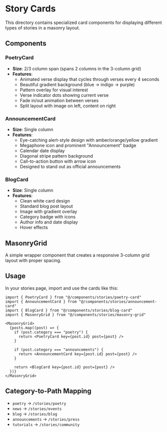 # Story Cards

This directory contains specialized card components for displaying different types of stories in a masonry layout.

## Components

### PoetryCard
- **Size**: 2/3 column span (spans 2 columns in the 3-column grid)
- **Features**:
  - Animated verse display that cycles through verses every 4 seconds
  - Beautiful gradient background (blue → indigo → purple)
  - Pattern overlay for visual interest
  - Verse indicator dots showing current verse
  - Fade in/out animation between verses
  - Split layout with image on left, content on right

### AnnouncementCard
- **Size**: Single column
- **Features**:
  - Eye-catching alert-style design with amber/orange/yellow gradient
  - Megaphone icon and prominent "Announcement" badge
  - Calendar date display
  - Diagonal stripe pattern background
  - Call-to-action button with arrow icon
  - Designed to stand out as official announcements

### BlogCard
- **Size**: Single column
- **Features**:
  - Clean white card design
  - Standard blog post layout
  - Image with gradient overlay
  - Category badge with icons
  - Author info and date display
  - Hover effects

## MasonryGrid
A simple wrapper component that creates a responsive 3-column grid layout with proper spacing.

## Usage

In your stories page, import and use the cards like this:

```tsx
import { PoetryCard } from "@/components/stories/poetry-card"
import { AnnouncementCard } from "@/components/stories/announcement-card"
import { BlogCard } from "@/components/stories/blog-card"
import { MasonryGrid } from "@/components/stories/masonry-grid"

<MasonryGrid>
  {posts.map((post) => {
    if (post.category === "poetry") {
      return <PoetryCard key={post.id} post={post} />
    }
    
    if (post.category === "announcements") {
      return <AnnouncementCard key={post.id} post={post} />
    }
    
    return <BlogCard key={post.id} post={post} />
  })}
</MasonryGrid>
```

## Category-to-Path Mapping

- `poetry` → `/stories/poetry`
- `news` → `/stories/events`
- `blog` → `/stories/blog`
- `announcements` → `/stories/press`
- `tutorials` → `/stories/community`


